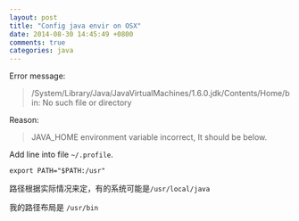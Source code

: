 ```yaml
---
layout: post
title: "Config java envir on OSX"
date: 2014-08-30 14:45:49 +0800
comments: true
categories: java
---
```


Error message:

> /System/Library/Java/JavaVirtualMachines/1.6.0.jdk/Contents/Home/bin: No such file or directory

Reason:

> JAVA_HOME environment variable incorrect, It should be below.

Add line into file `~/.profile`.

```
export PATH="$PATH:/usr"
```

路径根据实际情况来定，有的系统可能是`/usr/local/java`

我的路径布局是 `/usr/bin`
